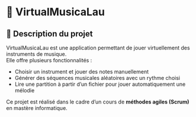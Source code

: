 # 🎵 VirtualMusicaLau

## 📌 Description du projet
VirtualMusicaLau est une application permettant de jouer virtuellement des instruments de musique.  
Elle offre plusieurs fonctionnalités :
- Choisir un instrument et jouer des notes manuellement
- Générer des séquences musicales aléatoires avec un rythme choisi
- Lire une partition à partir d’un fichier pour jouer automatiquement une mélodie

Ce projet est réalisé dans le cadre d’un cours de **méthodes agiles (Scrum)** en mastère informatique.
